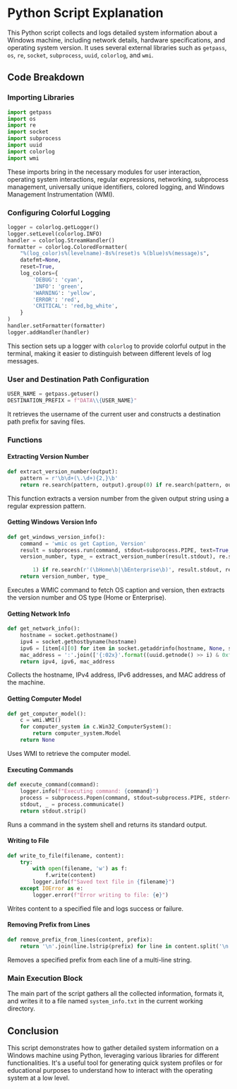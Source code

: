# Python Script Explanation

This Python script collects and logs detailed system information about a Windows machine, including network details, hardware specifications, and operating system version. It uses several external libraries such as `getpass`, `os`, `re`, `socket`, `subprocess`, `uuid`, `colorlog`, and `wmi`.

## Code Breakdown

### Importing Libraries

```python
import getpass
import os
import re
import socket
import subprocess
import uuid
import colorlog
import wmi
```

These imports bring in the necessary modules for user interaction, operating system interactions, regular expressions, networking, subprocess management, universally unique identifiers, colored logging, and Windows Management Instrumentation (WMI).

### Configuring Colorful Logging

```python
logger = colorlog.getLogger()
logger.setLevel(colorlog.INFO)
handler = colorlog.StreamHandler()
formatter = colorlog.ColoredFormatter(
    "%(log_color)s%(levelname)-8s%(reset)s %(blue)s%(message)s",
    datefmt=None,
    reset=True,
    log_colors={
        'DEBUG': 'cyan',
        'INFO': 'green',
        'WARNING': 'yellow',
        'ERROR': 'red',
        'CRITICAL': 'red,bg_white',
    }
)
handler.setFormatter(formatter)
logger.addHandler(handler)
```

This section sets up a logger with `colorlog` to provide colorful output in the terminal, making it easier to distinguish between different levels of log messages.

### User and Destination Path Configuration

```python
USER_NAME = getpass.getuser()
DESTINATION_PREFIX = f"DATA\\{USER_NAME}"
```

It retrieves the username of the current user and constructs a destination path prefix for saving files.

### Functions

#### Extracting Version Number

```python
def extract_version_number(output):
    pattern = r'\b\d+(\.\d+){2,}\b'
    return re.search(pattern, output).group(0) if re.search(pattern, output) else None
```

This function extracts a version number from the given output string using a regular expression pattern.

#### Getting Windows Version Info

```python
def get_windows_version_info():
    command = 'wmic os get Caption, Version'
    result = subprocess.run(command, stdout=subprocess.PIPE, text=True, shell=True)
    version_number, type_ = extract_version_number(result.stdout), re.search(r'(\bHome\b|\bEnterprise\b)',
                                                                             result.stdout, re.IGNORECASE).group(
        1) if re.search(r'(\bHome\b|\bEnterprise\b)', result.stdout, re.IGNORECASE) else None
    return version_number, type_
```

Executes a WMIC command to fetch OS caption and version, then extracts the version number and OS type (Home or Enterprise).

#### Getting Network Info

```python
def get_network_info():
    hostname = socket.gethostname()
    ipv4 = socket.gethostbyname(hostname)
    ipv6 = [item[4][0] for item in socket.getaddrinfo(hostname, None, socket.AF_INET6)]
    mac_address = ':'.join(['{:02x}'.format((uuid.getnode() >> i) & 0xff) for i in range(0, 8 * 6, 8)][::-1])
    return ipv4, ipv6, mac_address
```

Collects the hostname, IPv4 address, IPv6 addresses, and MAC address of the machine.

#### Getting Computer Model

```python
def get_computer_model():
    c = wmi.WMI()
    for computer_system in c.Win32_ComputerSystem():
        return computer_system.Model
    return None
```

Uses WMI to retrieve the computer model.

#### Executing Commands

```python
def execute_command(command):
    logger.info(f"Executing command: {command}")
    process = subprocess.Popen(command, stdout=subprocess.PIPE, stderr=subprocess.PIPE, text=True)
    stdout, _ = process.communicate()
    return stdout.strip()
```

Runs a command in the system shell and returns its standard output.

#### Writing to File

```python
def write_to_file(filename, content):
    try:
        with open(filename, 'w') as f:
            f.write(content)
        logger.info(f"Saved text file in {filename}")
    except IOError as e:
        logger.error(f"Error writing to file: {e}")
```

Writes content to a specified file and logs success or failure.

#### Removing Prefix from Lines

```python
def remove_prefix_from_lines(content, prefix):
    return '\n'.join(line.lstrip(prefix) for line in content.split('\n'))
```

Removes a specified prefix from each line of a multi-line string.

### Main Execution Block

The main part of the script gathers all the collected information, formats it, and writes it to a file named `system_info.txt` in the current working directory.

## Conclusion

This script demonstrates how to gather detailed system information on a Windows machine using Python, leveraging various libraries for different functionalities. It's a useful tool for generating quick system profiles or for educational purposes to understand how to interact with the operating system at a low level.
